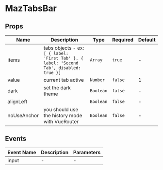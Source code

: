 # MazTabsBar

## Props

<!-- @vuese:MazTabsBar:props:start -->

| Name        | Description                                                                             | Type      | Required | Default |
| ----------- | --------------------------------------------------------------------------------------- | --------- | -------- | ------- |
| items       | tabs objects - ex: `[ { label: 'First Tab' }, { label: 'Second Tab', disabled: true }]` | `Array`   | `true`   | -       |
| value       | current tab active                                                                      | `Number`  | `false`  | 1       |
| dark        | set the dark theme                                                                      | `Boolean` | `false`  | -       |
| alignLeft   |                                                                                         | `Boolean` | `false`  | -       |
| noUseAnchor | you should use the history mode with VueRouter                                          | `Boolean` | `false`  | -       |

<!-- @vuese:MazTabsBar:props:end -->

## Events

<!-- @vuese:MazTabsBar:events:start -->

| Event Name | Description | Parameters |
| ---------- | ----------- | ---------- |
| input      | -           | -          |

<!-- @vuese:MazTabsBar:events:end -->
